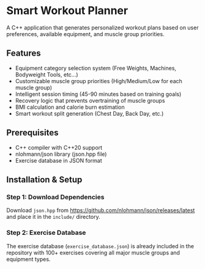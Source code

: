 # Smart Workout Planner

A C++ application that generates personalized workout plans based on user preferences, available equipment, and muscle group priorities.

## Features
- Equipment category selection system (Free Weights, Machines, Bodyweight Tools, etc...)
- Customizable muscle group priorities (High/Medium/Low for each muscle group)
- Intelligent session timing (45-90 minutes based on training goals)
- Recovery logic that prevents overtraining of muscle groups
- BMI calculation and calorie burn estimation
- Smart workout split generation (Chest Day, Back Day, etc.)

## Prerequisites
- C++ compiler with C++20 support
- nlohmann/json library (json.hpp file)
- Exercise database in JSON format

## Installation & Setup

### Step 1: Download Dependencies
Download `json.hpp` from https://github.com/nlohmann/json/releases/latest and place it in the `include/` directory.

### Step 2: Exercise Database
The exercise database (`exercise_database.json`) is already included in the repository with 100+ exercises covering all major muscle groups and equipment types.

